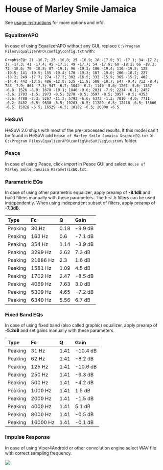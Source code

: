 # House of Marley Smile Jamaica
See [usage instructions](https://github.com/jaakkopasanen/AutoEq#usage) for more options and info.

### EqualizerAPO
In case of using EqualizerAPO without any GUI, replace `C:\Program Files\EqualizerAPO\config\config.txt`
with:
```
GraphicEQ: 21 -16.7; 23 -16.8; 25 -16.9; 28 -17.0; 31 -17.1; 34 -17.2; 37 -17.3; 41 -17.4; 45 -17.5; 49 -17.7; 54 -17.9; 60 -18.1; 66 -18.3; 72 -18.6; 79 -18.8; 87 -19.1; 96 -19.3; 106 -19.4; 116 -19.5; 128 -19.5; 141 -19.5; 155 -19.4; 170 -19.3; 187 -19.0; 206 -18.7; 227 -18.2; 249 -17.7; 274 -17.2; 302 -16.5; 332 -15.9; 365 -15.2; 402 -14.4; 442 -13.5; 486 -12.8; 535 -11.9; 588 -10.7; 647 -9.4; 712 -8.4; 783 -7.9; 861 -7.3; 947 -6.7; 1042 -6.2; 1146 -5.6; 1261 -5.6; 1387 -6.8; 1526 -8.9; 1678 -10.1; 1846 -9.6; 2031 -7.9; 2234 -6.1; 2457 -3.6; 2703 -1.5; 2973 -0.5; 3270 -0.5; 3597 -0.5; 3957 -0.5; 4353 -3.6; 4788 -7.3; 5267 -11.3; 5793 -6.6; 6373 -1.2; 7010 -4.0; 7711 -6.2; 8482 -6.5; 9330 -6.5; 10263 -6.5; 11289 -6.5; 12418 -6.5; 13660 -6.5; 15026 -6.5; 16529 -6.5; 18182 -6.5; 20000 -6.5
```

### HeSuVi
HeSuVi 2.0 ships with most of the pre-processed results. If this model can't be found in HeSuVi add
`House of Marley Smile Jamaica GraphicEQ.txt` to `C:\Program Files\EqualizerAPO\config\HeSuVi\eq\custom\` folder.

### Peace
In case of using Peace, click *Import* in Peace GUI and select `House of Marley Smile Jamaica ParametricEQ.txt`.

### Parametric EQs
In case of using other parametric equalizer, apply preamp of **-8.1dB** and build filters manually
with these parameters. The first 5 filters can be used independently.
When using independent subset of filters, apply preamp of **-7.3dB**.

| Type    | Fc       |    Q | Gain    |
|:--------|:---------|:-----|:--------|
| Peaking | 30 Hz    | 0.18 | -9.9 dB |
| Peaking | 163 Hz   | 0.6  | -7.1 dB |
| Peaking | 354 Hz   | 1.14 | -3.9 dB |
| Peaking | 3299 Hz  | 2.62 | 7.3 dB  |
| Peaking | 21886 Hz | 2.3  | 1.6 dB  |
| Peaking | 1581 Hz  | 1.09 | 4.5 dB  |
| Peaking | 1702 Hz  | 2.47 | -8.5 dB |
| Peaking | 4069 Hz  | 7.63 | 3.0 dB  |
| Peaking | 5309 Hz  | 4.65 | -7.2 dB |
| Peaking | 6340 Hz  | 5.56 | 6.7 dB  |

### Fixed Band EQs
In case of using fixed band (also called graphic) equalizer, apply preamp of **-5.3dB** and set
gains manually with these parameters.

| Type    | Fc       |    Q | Gain     |
|:--------|:---------|:-----|:---------|
| Peaking | 31 Hz    | 1.41 | -10.4 dB |
| Peaking | 62 Hz    | 1.41 | -8.2 dB  |
| Peaking | 125 Hz   | 1.41 | -10.6 dB |
| Peaking | 250 Hz   | 1.41 | -9.3 dB  |
| Peaking | 500 Hz   | 1.41 | -4.2 dB  |
| Peaking | 1000 Hz  | 1.41 | 1.5 dB   |
| Peaking | 2000 Hz  | 1.41 | -1.5 dB  |
| Peaking | 4000 Hz  | 1.41 | 5.1 dB   |
| Peaking | 8000 Hz  | 1.41 | -0.5 dB  |
| Peaking | 16000 Hz | 1.41 | -0.1 dB  |

### Impulse Response
In case of using Viper4Android or other convolution engine select WAV file with correct sampling frequency.

![](https://raw.githubusercontent.com/jaakkopasanen/AutoEq/master/results/innerfidelity/sbaf-serious/House%20of%20Marley%20Smile%20Jamaica/House%20of%20Marley%20Smile%20Jamaica.png)